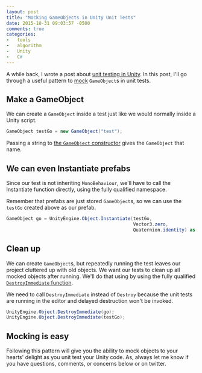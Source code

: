 ```yaml
---
layout: post
title: "Mocking GameObjects in Unity Unit Tests"
date: 2015-10-31 09:03:57 -0500
comments: true
categories:
-   tools
-   algorithm
-   Unity
-   C#
---
```


A while back, I wrote a post about [unit testing in Unity](http://zerosalife.github.io/blog/2015/10/03/unit-testing-in-unity/).  In this post, I'll go through a useful pattern to [mock](https://en.wikipedia.org/wiki/Mock_object) `GameObject`s in unit tests.

<!--more-->

## Make a GameObject

We can create a `GameObject` inside a test just like we would normally inside a Unity script.

``` csharp
GameObject testGo = new GameObject("test");
```

Passing a string to [the `GameObject` constructor](http://docs.unity3d.com/ScriptReference/GameObject-ctor.html) gives the `GameObject` that name.

## We can even Instantiate prefabs

Since our test is not inheriting `MonoBehaviour`, we'll have to call the Instantiate function directly, using the fully qualified namespace.

Remember that prefabs are just stored `GameObject`s, so we can use the `testGo` created above as our prefab.

``` csharp
GameObject go = UnityEngine.Object.Instantiate(testGo,
                                               Vector3.zero,
                                               Quaternion.identity) as GameObject;
```

## Clean up

We can create `GameObject`s, but repeatedly running the test leaves our project cluttered up with old objects.  We want our tests to clean up all mocked objects after running.  We'll do that using by using the fully qualified [`DestroyImmediate` function](http://docs.unity3d.com/ScriptReference/Object.DestroyImmediate.html).

We need to call `DestroyImmediate` instead of `Destroy` because the unit tests are running in the editor and delayed destruction won't be invoked.

``` csharp
UnityEngine.Object.DestroyImmediate(go);
UnityEngine.Object.DestroyImmediate(testGo);
```

## Mocking is easy

Following this pattern will give you the ability to mock objects to your hearts' delight as you unit test your Unity code.  As, always let me know if you have questions, comments, or concerns below or on twitter.
